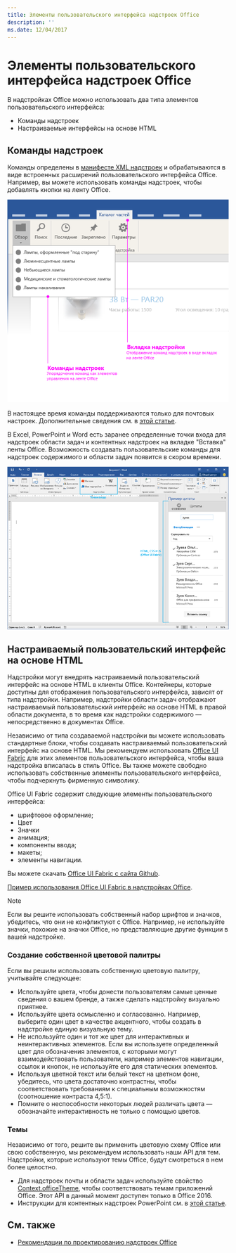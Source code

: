 ```yaml
---
title: Элементы пользовательского интерфейса надстроек Office
description: ''
ms.date: 12/04/2017
---
```



# <a name="office-add-in-ui-elements"></a>Элементы пользовательского интерфейса надстроек Office

В надстройках Office можно использовать два типа элементов пользовательского интерфейса: 

- Команды надстроек 
- Настраиваемые интерфейсы на основе HTML

## <a name="add-in-commands"></a>Команды надстроек
Команды определены в [манифесте XML надстроек](../../develop/create-addin-commands.md) и обрабатываются в виде встроенных расширений пользовательского интерфейса Office. Например, вы можете использовать команды надстроек, чтобы добавлять кнопки на ленту Office. 

![Изображение с командами и элементами пользовательского интерфейса на основе HTML в надстройке](../../images/layouts-add-in-commands-v0.03.png)

В настоящее время команды поддерживаются только для почтовых настроек. Дополнительные сведения см. в [этой статье](https://docs.microsoft.com/ru-ru/outlook/add-ins/add-in-commands-for-outlook). 

В Excel, PowerPoint и Word есть заранее определенные точки входа для надстроек области задач и контентных надстроек на вкладке "Вставка" ленты Office. Возможность создавать пользовательские команды для надстроек содержимого и области задач появится в скором времени. 

![Изображение, на котором показана вкладка "Вставка" на ленте Word](../../images/word-doc-insert-tab.png)

## <a name="custom-html-based-ui"></a>Настраиваемый пользовательский интерфейс на основе HTML

Надстройки могут внедрять настраиваемый пользовательский интерфейс на основе HTML в клиенты Office. Контейнеры, которые доступны для отображения пользовательского интерфейса, зависят от типа надстройки. Например, надстройки области задач отображают настраиваемый пользовательский интерфейс на основе HTML в правой области документа, в то время как надстройки содержимого — непосредственно в документах Office.

Независимо от типа создаваемой надстройки вы можете использовать стандартные блоки, чтобы создавать настраиваемый пользовательский интерфейс на основе HTML. Мы рекомендуем использовать [Office UI Fabric](https://github.com/OfficeDev/Office-UI-Fabric) для этих элементов пользовательского интерфейса, чтобы ваша надстройка вписалась в стиль Office. Вы также можете свободно использовать собственные элементы пользовательского интерфейса, чтобы подчеркнуть фирменную символику.

Office UI Fabric содержит следующие элементы пользовательского интерфейса:

- шрифтовое оформление;
- Цвет
- Значки
- анимация;
- компоненты ввода;
- макеты;
- элементы навигации.

Вы можете скачать [Office UI Fabric с сайта Github](https://github.com/OfficeDev/Office-UI-Fabric).

[Пример использования Office UI Fabric в надстройках Office](https://github.com/OfficeDev/Office-Add-in-Fabric-UI-Sample).

> [!NOTE]
> Если вы решите использовать собственный набор шрифтов и значков, убедитесь, что они не конфликтуют с Office. Например, не используйте значки, похожие на значки Office, но представляющие другие функции в вашей надстройке. 

### <a name="creating-a-customized-color-palette"></a>Создание собственной цветовой палитры
Если вы решили использовать собственную цветовую палитру, учитывайте следующее: 
 
- Используйте цвета, чтобы донести пользователям самые ценные сведения о вашем бренде, а также сделать надстройку визуально приятнее.
- Используйте цвета осмысленно и согласованно. Например, выберите один цвет в качестве акцентного, чтобы создать в надстройке единую визуальную тему.
- Не используйте один и тот же цвет для интерактивных и неинтерактивных элементов. Если вы используете определенный цвет для обозначения элементов, с которыми могут взаимодействовать пользователи, например элементов навигации, ссылок и кнопок, не используйте его для статических элементов.
- Используя цветной текст или белый текст на цветном фоне, убедитесь, что цвета достаточно контрастны, чтобы соответствовать требованиям к специальным возможностям (соотношение контраста 4,5:1).
- Помните о неспособности некоторых людей различать цвета — обозначайте интерактивность не только с помощью цветов.

### <a name="theming"></a>Темы 
Независимо от того, решите вы применить цветовую схему Office или свою собственную, мы рекомендуем использовать наши API для тем. Надстройки, которые используют темы Office, будут смотреться в нем более целостно.


- Для надстроек почты и области задач используйте свойство [Context.officeTheme](https://dev.office.com/reference/add-ins/shared/office.context.officetheme), чтобы соответствовать темам приложений Office. Этот API в данный момент доступен только в Office 2016.  
- Инструкции для контентных надстроек PowerPoint см. в [этой статье](../../powerpoint/use-document-themes-in-your-powerpoint-add-ins.md).

<!-- Link to theming API docs and Humberto's seed sample. Add screenshot of themed add-in. -->


## <a name="see-also"></a>См. также

- [Рекомендации по проектированию надстроек Office](../add-in-design.md)
